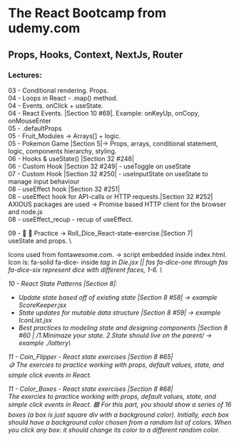 # The React Bootcamp from udemy.com

## Props, Hooks, Context, NextJs, Router

### Lectures:

03 - Conditional rendering. Props.\
04 - Loops in React - .map() method.\
04 - Events. onClick + useState.\
04 - React Events. |Section 10 #69|. Example: onKeyUp, onCopy, onMouseEnter\
05 - .defaultProps\
05 - Fruit_Modules -> Arrays[] + logic.\
05 - Pokemon Game |Section 5|-> Props, arrays, conditional statement, logic, components hierarchy, styling.\
06 - Hooks & useState() |Section 32 #248|\
06 - Custom Hook |Section 32 #249| - useToggle on useState\
07 - Custom Hook |Section 32 #250| - useInputState on useState to manage input behaviour\
08 - useEffect hook |Section 32 #251|\
08 - useEffect hook for API-calls or HTTP requests.|Section 32 #252|\
AXIOUS packages are used -> Promise based HTTP client for the browser and node.js\
08 - useEffect_recup - recup of useEffect.

09 - 🎲 🎲 Practice -> Roll_Dice_React-state-exercise.|Section 7|\
useState and props. \

Icons used from fontawesome.com. -> script embedded inside index.html. \
Icon is: fa-solid fa-dice- inside <i> tag in Die.jsx || <i class="fas fa-dice-one"></i> fas fa-dice-one through fas fa-dice-six represent dice with different faces, 1-6. \

10 - React State Patterns |Section 8|:

- Update state based off of existing state |Section 8 #58| -> example ScoreKeeper.jsx
- State updates for mutable data structure |Section 8 #59| -> example IconList.jsx
- Best practices to modeling state and designing components |Section 8 #60 | /1.Minimaze your state. 2.State should live on the parent/ -> example ./lottery\

11 - Coin_Flipper - React state exercises |Section 8 #65|\
🪙 The exercies to practice working with props, default values, state, and simple click events in React.

11 - Color_Boxes - React state exercises |Section 8 #68|\
The exercies to practice working with props, default values, state, and simple click events in React.
🟪 For this part, you should show a series of 16 boxes (a box is just square div with a background color).
Initially, each box should have a background color chosen from a random list of colors.
When you click any box: it should change its color to a different random color.
